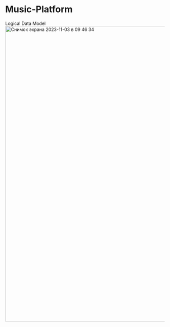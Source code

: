 # Music-Platform
Logical Data Model
<img width="931" alt="Снимок экрана 2023-11-03 в 09 46 34" src="https://github.com/kadeezyy/Music-Platform/assets/96743250/3b344927-5a45-4076-b2c3-a8d1011982c3">
